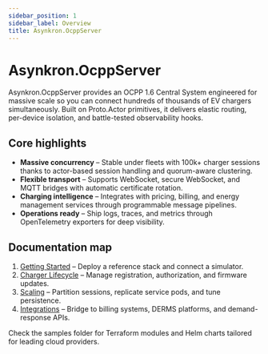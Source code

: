 ```yaml
---
sidebar_position: 1
sidebar_label: Overview
title: Asynkron.OcppServer
---
```


# Asynkron.OcppServer

Asynkron.OcppServer provides an OCPP 1.6 Central System engineered for massive scale so you can connect hundreds of thousands of EV chargers simultaneously. Built on Proto.Actor primitives, it delivers elastic routing, per-device isolation, and battle-tested observability hooks.

## Core highlights

- **Massive concurrency** – Stable under fleets with 100k+ charger sessions thanks to actor-based session handling and quorum-aware clustering.
- **Flexible transport** – Supports WebSocket, secure WebSocket, and MQTT bridges with automatic certificate rotation.
- **Charging intelligence** – Integrates with pricing, billing, and energy management services through programmable message pipelines.
- **Operations ready** – Ship logs, traces, and metrics through OpenTelemetry exporters for deep visibility.

## Documentation map

1. [Getting Started](getting-started.md) – Deploy a reference stack and connect a simulator.
2. [Charger Lifecycle](charger-lifecycle.md) – Manage registration, authorization, and firmware updates.
3. [Scaling](scaling.md) – Partition sessions, replicate service pods, and tune persistence.
4. [Integrations](integrations.md) – Bridge to billing systems, DERMS platforms, and demand-response APIs.

Check the samples folder for Terraform modules and Helm charts tailored for leading cloud providers.
